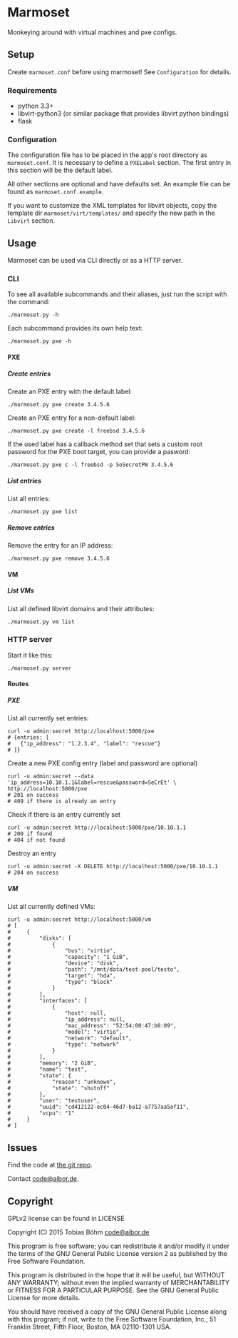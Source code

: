 # Marmoset

Monkeying around with virtual machines and pxe configs.



## Setup

Create `marmoset.conf` before using marmoset! See `Configuration` for details.


### Requirements

* python 3.3+
* libvirt-python3 (or similar package that provides libvirt python
  bindings)
* flask


### Configuration

The configuration file has to be placed in the app's root directory
as `marmoset.conf`. It is necessary to define a `PXELabel` section.
The first entry in this section will be the default label.

All other sections are optional and have defaults set.
An example file can be found as `marmoset.conf.example`.

If you want to customize the XML templates for libvirt objects, copy
the template dir `marmoset/virt/templates/` and specify the new path
in the `Libvirt` section.


## Usage

Marmoset can be used via CLI directly or as a HTTP server.


### CLI

To see all available subcommands and their aliases, just run the script
with the command:

    ./marmoset.py -h

Each subcommand provides its own help text:

    ./marmoset.py pxe -h


#### PXE

##### Create entries

Create an PXE entry with the default label:

    ./marmoset.py pxe create 3.4.5.6

Create an PXE entry for a non-default label:

    ./marmoset.py pxe create -l freebsd 3.4.5.6

If the used label has a callback method set that sets a custom root
password for the PXE boot target, you can provide a pasword: 

    ./marmoset.py pxe c -l freebsd -p SoSecretPW 3.4.5.6


##### List entries

List all entries:

    ./marmoset.py pxe list


##### Remove entries

Remove the entry for an IP address:

    ./marmoset.py pxe remove 3.4.5.6


#### VM

##### List VMs

List all defined libvirt domains and their attributes:

    ./marmoset.py vm list


### HTTP server

Start it like this:

    ./marmoset.py server


#### Routes

##### PXE

List all currently set entries:

    curl -u admin:secret http://localhost:5000/pxe
    # {entries: [
    #   {"ip_address": "1.2.3.4", "label": "rescue"}
    # ]}
    
Create a new PXE config entry (label and password are optional)

    curl -u admin:secret --data 'ip_address=10.10.1.1&label=rescue&password=SeCrEt' \
    http://localhost:5000/pxe
    # 201 on success
    # 409 if there is already an entry

Check if there is an entry currently set

    curl -u admin:secret http://localhost:5000/pxe/10.10.1.1
    # 200 if found
    # 404 if not found

Destroy an entry

    curl -u admin:secret -X DELETE http://localhost:5000/pxe/10.10.1.1
    # 204 on success


##### VM

List all currently defined VMs:

    curl -u admin:secret http://localhost:5000/vm
    # [
    #     {
    #         "disks": [
    #             {
    #                 "bus": "virtio",
    #                 "capacity": "1 GiB",
    #                 "device": "disk",
    #                 "path": "/mnt/data/test-pool/testo",
    #                 "target": "hda",
    #                 "type": "block"
    #             }
    #         ],
    #         "interfaces": [
    #             {
    #                 "host": null,
    #                 "ip_address": null,
    #                 "mac_address": "52:54:00:47:b0:09",
    #                 "model": "virtio",
    #                 "network": "default",
    #                 "type": "network"
    #             }
    #         ],
    #         "memory": "2 GiB",
    #         "name": "test",
    #         "state": {
    #             "reason": "unknown",
    #             "state": "shutoff"
    #         },
    #         "user": "testuser",
    #         "uuid": "cd412122-ec04-46d7-ba12-a7757aa5af11",
    #         "vcpu": "1"
    #     }
    # ]



## Issues

Find the code at [the git repo](https://www.aibor.de/cgit/marmoset/).

Contact code@aibor.de.



## Copyright

GPLv2 license can be found in LICENSE

Copyright (C) 2015 Tobias Böhm code@aibor.de

This program is free software; you can redistribute it and/or modify it
under the terms of the GNU General Public License version 2 as
published by the Free Software Foundation.

This program is distributed in the hope that it will be useful, but
WITHOUT ANY WARRANTY; without even the implied warranty of
MERCHANTABILITY or FITNESS FOR A PARTICULAR PURPOSE. See the GNU General
Public License for more details.

You should have received a copy of the GNU General Public License along
with this program; if not, write to the Free Software Foundation, Inc.,
51 Franklin Street, Fifth Floor, Boston, MA 02110-1301 USA.

